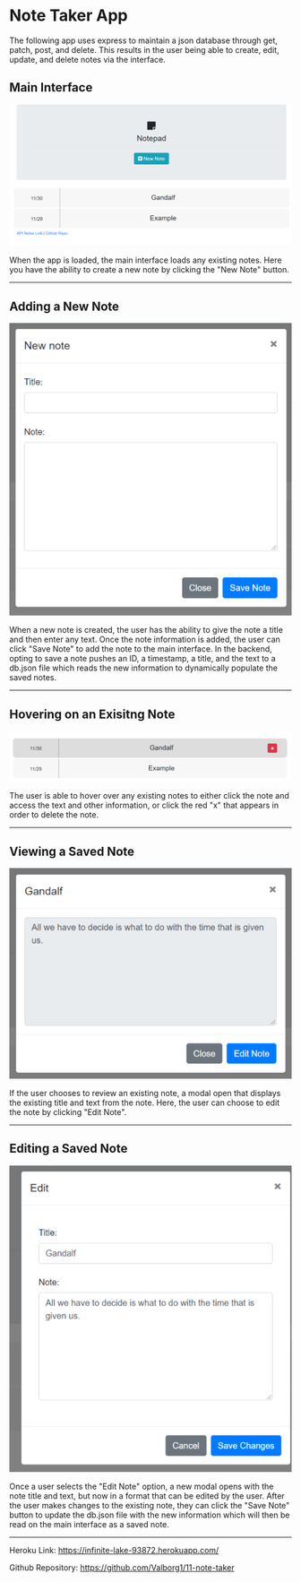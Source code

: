 # Note Taker App

The following app uses express to maintain a json database through get, patch, post, and delete. This results in the user being able to create, edit, update, and delete notes via the interface.

## Main Interface

![overview](https://raw.githubusercontent.com/Valborg1/11-note-taker/master/assets/note%20overview.png)

When the app is loaded, the main interface loads any existing notes. Here you have the ability to create a new note by clicking the "New Note" button.

---

## Adding a New Note

![new-note](https://raw.githubusercontent.com/Valborg1/11-note-taker/master/assets/note%20new%20note.png)

When a new note is created, the user has the ability to give the note a title and then enter any text. Once the note information is added, the user can click "Save Note" to add the note to the main interface. In the backend, opting to save a note pushes an ID, a timestamp, a title, and the text to a db.json file which reads the new information to dynamically populate the saved notes.

---

## Hovering on an Exisitng Note

![hover](https://raw.githubusercontent.com/Valborg1/11-note-taker/master/assets/note%20hover.png)

The user is able to hover over any existing notes to either click the note and access the text and other information, or click the red "x" that appears in order to delete the note.

---

## Viewing a Saved Note

![review](https://raw.githubusercontent.com/Valborg1/11-note-taker/master/assets/note%20review.png)

If the user chooses to review an existing note, a modal open that displays the existing title and text from the note. Here, the user can choose to edit the note by clicking "Edit Note".

---

## Editing a Saved Note

![edit](https://raw.githubusercontent.com/Valborg1/11-note-taker/master/assets/note%20edit.png)

Once a user selects the "Edit Note" option, a new modal opens with the note title and text, but now in a format that can be edited by the user. After the user makes changes to the existing note, they can click the "Save Note" button to update the db.json file with the new information which will then be read on the main interface as a saved note.

---
Heroku Link:
https://infinite-lake-93872.herokuapp.com/

Github Repository:
https://github.com/Valborg1/11-note-taker
